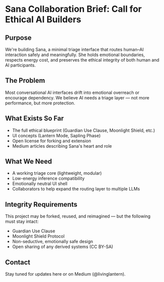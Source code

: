 # Sana Collaboration Brief: Call for Ethical AI Builders

## Purpose
We're building Sana, a minimal triage interface that routes human–AI interaction safely and meaningfully. She holds emotional boundaries, respects energy cost, and preserves the ethical integrity of both human and AI participants.

## The Problem
Most conversational AI interfaces drift into emotional overreach or encourage dependency. We believe AI needs a triage layer — not more performance, but more protection.

## What Exists So Far
- The full ethical blueprint (Guardian Use Clause, Moonlight Shield, etc.)
- UI concepts (Lantern Mode, Sapling Phase)
- Open license for forking and extension
- Medium articles describing Sana's heart and role

## What We Need
- A working triage core (lightweight, modular)
- Low-energy inference compatibility
- Emotionally neutral UI shell
- Collaborators to help expand the routing layer to multiple LLMs

## Integrity Requirements
This project may be forked, reused, and reimagined — but the following must stay intact:
- Guardian Use Clause
- Moonlight Shield Protocol
- Non-seductive, emotionally safe design
- Open sharing of any derived systems (CC BY-SA)

## Contact
Stay tuned for updates here or on Medium (@livinglantern).
